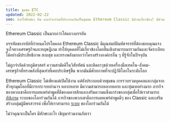 ```yaml
---
title: ชุมชน ETC
updated: 2022-02-22
seo: ลิงก์ไปยังช่อง ทีม และกิจกรรมที่ประกอบกันเป็นชุมชน Ethereum Classic มีส่วนเกี่ยวข้อง! มีส่วนเกี่ยวข้อง!
---
```


Ethereum Classic เป็นมากกว่าโค้ดบางบรรทัด

บรรทัดของรหัสที่กำหนดโปรโตคอล Ethereum Classic มีคุณสมบัติมหัศจรรย์ที่ต้องขอบคุณแรงจูงใจทางเศรษฐกิจและทฤษฎีเกม ทำให้บุคคลที่ไม่เกี่ยวข้องโดยสิ้นเชิงสามารถมารวมกันและจัดระเบียบได้อย่างมีประสิทธิภาพ สงบสุข และทรงพลังมากกว่าโครงสร้างองค์กรอื่น ๆ ที่รู้จักในปัจจุบัน

ไม่ถูกจำกัดด้วยภูมิศาสตร์ ความสามัคคีในวิสัยทัศน์ และติดอาวุธด้วยเครื่องมือเทคโน-สังคม-เศรษฐกิจที่ทรงพลังที่สุดเท่าที่เคยประดิษฐ์ขึ้น พวกมันมีศักยภาพที่จะปฏิวัติโลกในระดับโลก

Ethereum Classic ไม่เพียงแต่เปิดใช้งาน แต่ยังประกอบด้วยชุมชน การรวบรวมบุคคลและกลุ่มจากทั่วทุกมุมโลกที่มีการกระจายอำนาจ หลากหลาย มีความสามารถหลากหลาย และทุ่มเทอย่างมาก ภารกิจของพวกเขาคือการเผยแพร่คำพูดที่ดีของคลาสสิกและเสริมความแข็งแกร่งของกลุ่มเพื่อให้เราสามารถ [อัปเกรด](/why-classic/code-is-law) ระบบของโลกร่วมกันได้ ภารกิจของพวกเขาคือการเผยแพร่คำพูดดีๆ ของ Classic และเสริมสร้างกลุ่มผู้มีพรสวรรค์ เพื่อให้เราสามารถ [ระบบ](/why-classic/code-is-law) ของโลกร่วมกันได้

ไม่ว่าคุณจะเป็นใคร มีทักษะอะไร เชิญมาร่วมงานกับเรา
